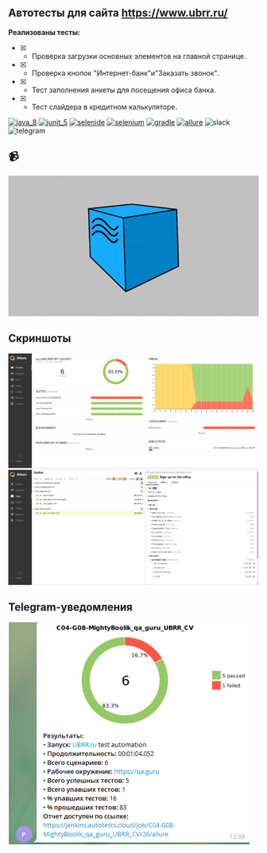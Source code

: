 ## Автотесты для сайта https://www.ubrr.ru/
**Реализованы тесты:**
- [X] - Проверка загрузки основных элементов на главной странице.

- [X] - Проверка кнопок "Интернет-банк"и"Заказать звонок".

- [X] - Тест заполнения анкеты для посещения офиса банка.

- [X] - Тест слайдера в кредитном калькуляторе.


[<img src="https://github.com/SmileySpb/AutomationProject/blob/main/github/java.png" alt="java_8" width="100" height="100"/>](https://www.oracle.com/ru/java/technologies/javase-jre8-downloads.html)
[<img src="https://github.com/SmileySpb/AutomationProject/blob/main/github/junit_5.png" alt="junit_5" width="100" height="100"/>](https://junit.org/junit5/)
[<img src="https://github.com/SmileySpb/AutomationProject/blob/main/github/selenide.png" alt="selenide" width="100" height="100"/>](https://ru.selenide.org/)
[<img src="https://github.com/SmileySpb/AutomationProject/blob/main/github/selenium.png" alt="selenium" width="100" height="100"/>](https://www.selenium.dev/)
[<img src="https://github.com/SmileySpb/AutomationProject/blob/main/github/gradle.png" alt="gradle" width="100" height="100"/>](https://gradle.org/)
[<img src="https://github.com/SmileySpb/AutomationProject/blob/main/github/allure.png" alt="allure" width="100" height="100"/>](https://docs.qameta.io/allure/)
<img src="https://github.com/SmileySpb/AutomationProject/blob/main/github/slack.png" alt="slack" width="100" height="100"/>
<img src="https://github.com/SmileySpb/AutomationProject/blob/main/github/telegram.png" alt="telegram" width="100" height="100"/>

## :video_camera:

![alt text](https://github.com/MightyBoolik/UBRR_CV/blob/0b58886d7af44c4196ea8f4a1ab0f5bb6552d4fb/files/Allure_ubrr.gif "**Видео теста**")

## Скриншоты

![alt text](files/Allure_ubrr.png "Allure")
![alt text](files/Aluure1_ubrr.png "Allure")

## Telegram-уведомления

![alt text](files/telegram_ubrr.png "Allure")
